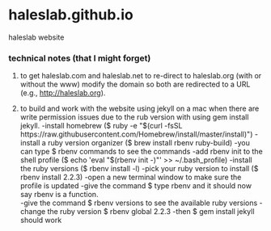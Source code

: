 haleslab.github.io
==================

haleslab website

### technical notes (that I might forget)

1. to get haleslab.com and haleslab.net to re-direct to haleslab.org (with or without the www) modify the domain so both are redirected to a URL (e.g., http://haleslab.org).

2. to build and work with the website using jekyll on a mac when there are write permission issues due to the rub version with using gem install jekyll. 
    -install homebrew ($ ruby -e "$(curl -fsSL https://raw.githubusercontent.com/Homebrew/install/master/install)")
    -install a ruby version organizer ($ brew install rbenv ruby-build)
          -you can type $ rbenv commands to see the commands
    -add rbenv init to the shell profile ($ echo 'eval "$(rbenv init -)"' >> ~/.bash_profile)
    -install the ruby versions ($ rbenv install -l)
    -pick your ruby version to install ($ rbenv install 2.2.3)
    -open a new terminal window to make sure the profile is updated
    -give the command $ type rbenv and it should now say rbenv is a function.  
    -give the command $ rbenv versions to see the available ruby versions
    -change the ruby version $ rbenv global 2.2.3
    -then $ gem install jekyll should work
